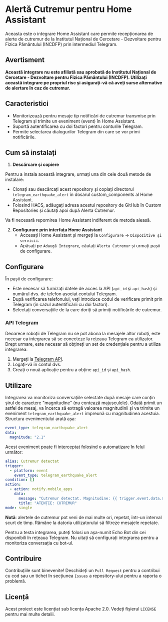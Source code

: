 # Alertă Cutremur pentru Home Assistant

Aceasta este o integrare Home Assistant care permite recepționarea de alerte de cutremur de la Institutul Național de Cercetare - Dezvoltare pentru Fizica Pământului (INCDFP) prin intermediul Telegram.

## Avertisment
**Această integrare nu este afiliată sau aprobată de Institutul Național de Cercetare - Dezvoltare pentru Fizica Pământului (INCDFP). Utilizați această integrare pe propriul risc și asigurați-vă că aveți surse alternative de alertare în caz de cutremur.**

## Caracteristici

- Monitorizează pentru mesaje tip notificări de cutremur transmise prin Telegram și trimite un eveniment (event) în Home Assistant.
- Suportă autentificarea cu doi factori pentru conturile Telegram.
- Permite selectarea dialogurilor Telegram din care se vor primi notificările.

## Cum să instalați

1. **Descărcare și copiere**

Pentru a instala această integrare, urmați una din cele două metode de instalare:

- Clonați sau descărcați acest repository și copiați directorul `telegram_earthquake_alert` în dosarul custom_components al Home Assistant.
- Folosind HACS, adăugați adresa acestui repository de GitHub în Custom Repositories și căutați apoi după Alerta Cutremur.

Va fi necesară repornirea Home Assistant indiferent de metoda aleasă.

2. **Configurare prin interfața Home Assistant**
    - Accesați Home Assistant și mergeți la `Configurare` -> `Dispozitive și servicii`.
    - Apăsați pe `Adaugă Integrare`, căutați `Alerta Cutremur` și urmați pașii de configurare.

## Configurare

În pașii de configurare:
- Este necesar să furnizați datele de acces la API (`api_id` și `api_hash`) și numărul dvs. de telefon asociat contului Telegram.
- După verificarea telefonului, veți introduce codul de verificare primit prin Telegram (în cazul autentificării cu doi factori).
- Selectați conversațiile de la care doriți să primiți notificările de cutremur.

### API Telegram

Deoarece roboții de Telegram nu se pot abona la mesajele altor roboți, este necesar ca integrarea să se conecteze la rețeaua Telegram ca utilizator. Drept urmare, este necesar să obțineți un set de credențiale pentru a utiliza integrarea:
1. Mergeți la [Telegram API](https://my.telegram.org/).
2. Logați-vă în contul dvs.
3. Creați o nouă aplicație pentru a obține `api_id` și `api_hash`.

## Utilizare

Integrarea va monitoriza conversațiile selectate după mesaje care conțin șirul de caractere "magnitudine" (nu contează majusculele). Odată primit un astfel de mesaj, va încerca să extragă valoarea magnitudinii și va trimite un eveniment `telegram_earthquake_alert` împreună cu magnitudinea acestuia. Structura evenimentului arată așa:

```yaml
event_type: telegram_earthquake_alert
data:
  magnitude: "2.1"
```

Acest eveniment poate fi interceptat folosind o automatizare în felul următor:

```yaml
alias: Cutremur detectat
trigger:
  - platform: event
    event_type: telegram_earthquake_alert
condition: []
action:
  - action: notify.mobile_apps
    data:
      message: "Cutremur detectat. Magnitudine: {{ trigger.event.data.magnitude }}"
      title: "ATENȚIE: CUTREMUR"
mode: single
```

**Notă**: alertele de cutremur pot veni de mai multe ori, repetat, într-un interval scurt de timp. Rămâne la datoria utilizatorului să filtreze mesajele repetate.

Pentru a testa integrarea, puteți folosi un așa-numit Echo Bot din cei disponibili în rețeaua Telegram. Nu uitați să configurați integrarea pentru a monitoriza conversația cu bot-ul.

## Contribuire

Contribuțiile sunt binevenite! Deschideți un `Pull Request` pentru a contribui cu cod sau un tichet în secțiunea `Issues` a repository-ului pentru a raporta o problemă.

## Licență

Acest proiect este licențiat sub licența Apache 2.0. Vedeți fișierul `LICENSE` pentru mai multe detalii.
